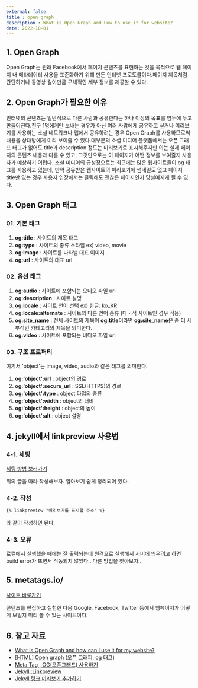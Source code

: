 ```yaml
---
external: false
title : open graph
description : What is Open Graph and How to use it for website?
date: 2022-10-01
---
```


## 1. Open Graph

Open Graph는 원래 Facebook에서 페이지 콘텐츠를 표현하는 것을 목적으로 웹 페이지 내 메타데이터 사용을 표준화하기 위해 만든 인터넷 프로토콜이다.페이지 제목처럼 간단하거나 동영상 길이만큼 구체적인 세부 정보를 제공할 수 있다.

## 2. Open Graph가 필요한 이유

인터넷의 콘텐츠는 일반적으로 다른 사람과 공유한다는 하나 이상의 목표를 염두에 두고 만들어진다.친구 1명에게만 보내는 경우가 아닌 여러 사람에게 공유하고 싶거나 미리보기를 사용하는 소셜 네트워크나 앱에서 공유하려는 경우 Open Graph를 사용하므로써 내용을 상대방에게 미리 보여줄 수 있다.대부분의 소셜 미디어 플랫폼에서는 오픈 그래프 태그가 없어도 title과 description 정도는 미리보기로 표시해주지만 이는 실제 페이지의 콘텐츠 내용과 다를 수 있고, 그것만으로는 이 페이지가 어떤 정보를 보여줄지 사용자가 예상하기 어렵다. 소셜 미디어의 급성장으로는 최근에는 많은 웹사이트들이 og 태그를 사용하고 있는데, 만약 공유받은 웹사이트의 미리보기에 썸네일도 없고 페이지 title만 있는 경우 사용자 입장에서는 클릭해도 괜찮은 페이지인지 망설여지게 될 수 있다.

## 3. Open Graph 태그

### 01. 기본 태그

1. **og:title** : 사이트의 제목 태그
2. **og:type** :  사이트의 종류 스타일 ex) video, movie
3. **og:image** : 사이트를 나타낼 대표 이미지
4. **og:url** : 사이트의 대표 url

### 02. 옵션 태그

1. **og:audio** : 사이트에 포함되는 오디오 파일 url
2. **og:description** : 사이트 설명
3. **og:locale** : 사이트 언어 선택 ex) 한글: ko_KR
4. **og:locale:alternate** : 사이트의 다른 언어 종류 (다국적 사이트인 경우 적용)
5. **og:site_name** : 전체 사이트의 제목이 **og:title**이라면 **og:site_name**은 좀 더 세부적인 카테고리의 제목을 의미한다.
6. **og:video** : 사이트에 포함되는 비디오 파일 url

### 03. 구조 프로퍼티

여기서 'object'는 image, video, audio와 같은 태그를 의미한다.  

1. **og:'object':url** : object의 경로
2. **og:'object':secure_url** : SSL(HTTPS)의 경로
3. **og:'object':type** : object 타입의 종류
4. **og:'object':width** : object의 너비
5. **og:'object':height** : object의 높이
6. **og:'object':alt** : object 설명

## 4. jekyll에서 linkpreview 사용법

### 4-1. 세팅

[세팅 방법 보러가기](https://leeminjoo.github.io/jekyll-setting/2021/06/20/Git-page-link-preview.html)

위의 글을 따라 작성해보자. 알아보기 쉽게 정리되어 있다.

### 4-2. 작성

```md
{% linkpreview "미리보기를 표시할 주소" %}
```

와 같이 작성하면 된다.

### 4-3. 오류

로컬에서 실행했을 때에는 잘 출력되는데 원격으로 실행해서 서버에 띄우려고 하면 build error가 뜨면서 작동되지 않았다..
다른 방법을 찾아보자..

## 5. metatags.io/

[사이트 바로가기](https://metatags.io/)

콘텐츠를 편집하고 실험한 다음 Google, Facebook, Twitter 등에서 웹페이지가 어떻게 보일지 미리 볼 수 있는 사이트이다.

## 6. 참고 자료

- [What is Open Graph and how can I use it for my website?](https://www.freecodecamp.org/news/what-is-open-graph-and-how-can-i-use-it-for-my-website/)
- [[HTML] Open graph  (오픈 그래피, og 태그)](https://nowonbun.tistory.com/517)
- [Meta Tag , OG(오픈그래프) 사용하기](https://velog.io/@byeol4001/Meta-Tag-OG%EC%98%A4%ED%94%88%EA%B7%B8%EB%9E%98%ED%94%84-%EC%82%AC%EC%9A%A9%ED%95%98%EA%B8%B0)
- [Jekyll::Linkpreview](https://github.com/ysk24ok/jekyll-linkpreview)
- [Jekyll 링크 미리보기 추가하기](https://leeminjoo.github.io/jekyll-setting/2021/06/20/Git-page-link-preview.html)
